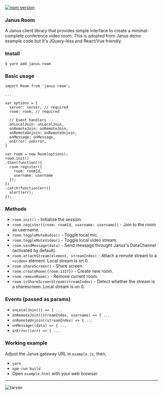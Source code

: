 [![npm version](https://badge.fury.io/js/janus-room.png)](https://badge.fury.io/js/janus-room)

### Janus Room

A Janus client library that provides simple interface to create a minimal-complete conference video room. This is adopted from Janus demo example code but it's JQuery-less and React/Vue friendly.

### Install

```
$ yarn add janus-room
```

### Basic usage

```
import Room from 'janus-room';

...

var options = {
  server: server, // required
  room: room, // required

  // Event handlers
  onLocalJoin: onLocalJoin,
  onRemoteJoin: onRemoteJoin,
  onRemoteUnjoin: onRemoteUnjoin,
  onMessage: onMessage,
  onError: onError,
}

var room = new Room(options);
room.init()
.then(function(){
  room.register({
    room: roomId,
    username: username
  });
})
.catch(function(err){
  alert(err);
});
```

### Methods

- `room.init()` - Initialize the session.
- `room.register({room: roomId, username: username})` - Join to the room as username.
- `room.toggleMuteAudio()` - Toggle local mic.
- `room.toggleMuteVideo()` - Toggle local video stream.
- `room.sendMessage(data)` - Send message throught Janus's DataChannel (activated by default).
- `room.attachStream(element, streamIndex)` - Attach a remote stream to a `<video>` element. Local stream is on 0.
- `room.shareScreen()` - Share screen.
- `room.createRoom({room:1337})` - Create new room.
- `room.removeRoom()` - Remove current room.
- `room.isShareScreenStream(streamIndex)` - Detect whether the stream is a sharescreen. Local stream is on 0.

### Events (passed as params)

- `onLocalJoin(() => { ...`
- `onRemoteJoin((streamIndex, username) => { ...`
- `onRemoteUnjoin((streamIndex) => { ...`
- `onMessage((data) => { ...`
- `onError((err) => { ...`

### Working example

Adjust the Janus gateway URL in `example.js`, then,

- `yarn`
- `npm run build`
- Open `example.html` with your web browser.

-----

![tarsier](https://user-images.githubusercontent.com/2534060/47661055-e06e4580-dbca-11e8-96f4-30dcdcb14c81.png)

